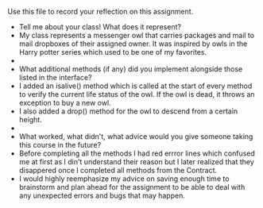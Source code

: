 Use this file to record your reflection on this assignment.

- Tell me about your class! What does it represent?
-   My class represents a messenger owl that carries packages and mail to mail dropboxes of their assigned owner. It was inspired by owls in the Harry potter series which used to be one of my favorites.
-   
- What additional methods (if any) did you implement alongside those listed in the interface?
-   I added an isalive() method which is called at the start of every method to verify the current life status of the owl. If the owl is dead, it throws an exception to buy a new owl.
- I also added a drop() method for the owl to descend from a certain height.
- 
- What worked, what didn't, what advice would you give someone taking this course in the future?
- Before completing all the methods I had red errror lines which confused me at first as I din't understand their reason but I later realized that they disappered once I completed all methods from the Contract.
- I would highly reemphasize my advice on saving enough time to brainstorm and plan ahead for the assignment to be able to deal with any unexpected errors and bugs that may happen.
